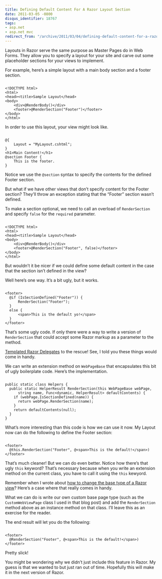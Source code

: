 ```yaml
---
title: Defining Default Content For A Razor Layout Section
date: 2011-03-05 -0800
disqus_identifier: 18767
tags:
- asp.net
- asp.net mvc
redirect_from: "/archive/2011/03/04/defining-default-content-for-a-razor-layout-section.aspx/"
---
```


Layouts in Razor serve the same purpose as Master Pages do in Web Forms.
They allow you to specify a layout for your site and carve out some
placeholder sections for your views to implement.

For example, here’s a simple layout with a main body section and a
footer section.

<pre class="csharpcode"><code>
<span class="kwrd">&lt;!</span><span class="html">DOCTYPE</span> <span class="attr">html</span><span class="kwrd">&gt;</span>
<span class="kwrd">&lt;</span><span class="html">html</span><span class="kwrd">&gt;</span>
<span class="kwrd">&lt;</span><span class="html">head</span><span class="kwrd">&gt;&lt;</span><span class="html">title</span><span class="kwrd">&gt;</span>Sample Layout<span class="kwrd">&lt;/</span><span class="html">head</span><span class="kwrd">&gt;</span>
<span class="kwrd">&lt;</span><span class="html">body</span><span class="kwrd">&gt;</span>
    <span class="kwrd">&lt;</span><span class="html">div</span><span class="kwrd">&gt;</span><span class="asp">@</span>RenderBody()<span class="kwrd">&lt;/</span><span class="html">div</span><span class="kwrd">&gt;</span>
    <span class="kwrd">&lt;</span><span class="html">footer</span><span class="kwrd">&gt;</span><span class="asp">@</span>RenderSection("Footer")<span class="kwrd">&lt;/</span><span class="html">footer</span><span class="kwrd">&gt;</span>
<span class="kwrd">&lt;/</span><span class="html">body</span><span class="kwrd">&gt;</span>
<span class="kwrd">&lt;/</span><span class="html">html</span><span class="kwrd">&gt;</span></code></pre>

In order to use this layout, your view might look like.

<pre class="csharpcode"><code>
<span class="asp">@</span>{
    Layout = "MyLayout.cshtml";
}
<span class="kwrd">&lt;</span><span class="html">h1</span><span class="kwrd">&gt;</span>Main Content!<span class="kwrd">&lt;/</span><span class="html">h1</span><span class="kwrd">&gt;</span>
<span class="asp">@</span><span class="kwrd">section</span> Footer {
    This is the footer.
}</code></pre>

Notice we use the `@section` syntax to specify the contents for the
defined Footer section.

But what if we have other views that don’t specify content for the
Footer section? They’ll throw an exception stating that the “Footer”
section wasn’t defined.

To make a section optional, we need to call an overload of
`RenderSection` and specify `false` for the `required` parameter.

<pre class="csharpcode"><code>
<span class="kwrd">&lt;!</span><span class="html">DOCTYPE</span> <span class="attr">html</span><span class="kwrd">&gt;</span>
<span class="kwrd">&lt;</span><span class="html">html</span><span class="kwrd">&gt;</span>
<span class="kwrd">&lt;</span><span class="html">head</span><span class="kwrd">&gt;&lt;</span><span class="html">title</span><span class="kwrd">&gt;</span>Sample Layout<span class="kwrd">&lt;/</span><span class="html">head</span><span class="kwrd">&gt;</span>
<span class="kwrd">&lt;</span><span class="html">body</span><span class="kwrd">&gt;</span>
    <span class="kwrd">&lt;</span><span class="html">div</span><span class="kwrd">&gt;</span><span class="asp">@</span>RenderBody()<span class="kwrd">&lt;/</span><span class="html">div</span><span class="kwrd">&gt;</span>
    <span class="kwrd">&lt;</span><span class="html">footer</span><span class="kwrd">&gt;</span><span class="asp">@</span>RenderSection("Footer", false)<span class="kwrd">&lt;/</span><span class="html">footer</span><span class="kwrd">&gt;</span>
<span class="kwrd">&lt;/</span><span class="html">body</span><span class="kwrd">&gt;</span>
<span class="kwrd">&lt;/</span><span class="html">html</span><span class="kwrd">&gt;</span></code></pre>

But wouldn’t it be nicer if we could define some default content in the
case that the section isn’t defined in the view?

Well here’s one way. It’s a bit ugly, but it works.

<pre class="csharpcode"><code>
<span class="kwrd">&lt;</span><span class="html">footer</span><span class="kwrd">&gt;</span>
  <span class="asp">@</span><span class="kwrd">if</span> (IsSectionDefined(<span class="str">"Footer"</span>)) {
      RenderSection(<span class="str">"Footer"</span>);
  }
  <span class="kwrd">else</span> { 
      <span class="kwrd">&lt;</span><span class="html">span</span><span class="kwrd">&gt;</span>This is the default yo!<span class="kwrd">&lt;/</span><span class="html">span</span><span class="kwrd">&gt;</span>   
  }
<span class="kwrd">&lt;/</span><span class="html">footer</span><span class="kwrd">&gt;</span>
</code></pre>

That’s some ugly code. If only there were a way to write a version of
`RenderSection` that could accept some Razor markup as a parameter to
the method.

[Templated Razor Delegates](https://haacked.com/archive/2011/02/27/templated-razor-delegates.aspx "Templated Razor Delegates") to the rescue! See, I told you these things would come in handy.

We can write an extension method on `WebPageBase` that encapsulates this
bit of ugly boilerplate code. Here’s the implementation.

<pre class="csharpcode"><code>
<span class="kwrd">public</span> <span class="kwrd">static</span> <span class="kwrd">class</span> Helpers {
  <span class="kwrd">public</span> <span class="kwrd">static</span> HelperResult RenderSection(<span class="kwrd">this</span> WebPageBase webPage, 
      <span class="kwrd">string</span> name, Func&lt;dynamic, HelperResult&gt; defaultContents) {
    <span class="kwrd">if</span> (webPage.IsSectionDefined(name)) {
      <span class="kwrd">return</span> webPage.RenderSection(name);
    }
    <span class="kwrd">return</span> defaultContents(<span class="kwrd">null</span>);
  }
}</code></pre>

What’s more interesting than this code is how we can use it now. My
Layout now can do the following to define the Footer section:

<pre class="csharpcode"><code>
<span class="kwrd">&lt;</span><span class="html">footer</span><span class="kwrd">&gt;</span>
  <span class="asp">@</span><span class="kwrd">this</span>.RenderSection("Footer", <span class="asp">@</span><span class="kwrd">&lt;</span><span class="html">span</span><span class="kwrd">&gt;</span>This is the default!<span class="kwrd">&lt;/</span><span class="html">span</span><span class="kwrd">&gt;</span>)
<span class="kwrd">&lt;/</span><span class="html">footer</span><span class="kwrd">&gt;</span></code></pre>

That’s much cleaner! But we can do even better. Notice how there’s that
ugly `this` keyword? That’s necessary because when you write an
extension method on the current class, you have to call it using the
`this` kewyord.

Remember when I wrote about [how to change the base type of a Razor
view](https://haacked.com/archive/2011/02/21/changing-base-type-of-a-razor-view.aspx "Changing the base type of a Razor view")?
Here’s a case where that really comes in handy.

What we can do is write our own custom base page type (such as the
`CustomWebViewPage` class I used in that blog post) and add the
`RenderSection` method above as an instance method on that class. I’ll
leave this as an exercise for the reader.

The end result will let you do the following:

<pre class="csharpcode"><code>
<span class="kwrd">&lt;</span><span class="html">footer</span><span class="kwrd">&gt;</span>
  <span class="asp">@</span>RenderSection("Footer", <span class="asp">@</span><span class="kwrd">&lt;</span><span class="html">span</span><span class="kwrd">&gt;</span>This is the default!<span class="kwrd">&lt;/</span><span class="html">span</span><span class="kwrd">&gt;</span>)
<span class="kwrd">&lt;/</span><span class="html">footer</span><span class="kwrd">&gt;</span></code></pre>

Pretty slick!

You might be wondering why we didn’t just include this feature in Razor.
My guess is that we wanted to but just ran out of time. Hopefully this
will make it in the next version of Razor.

